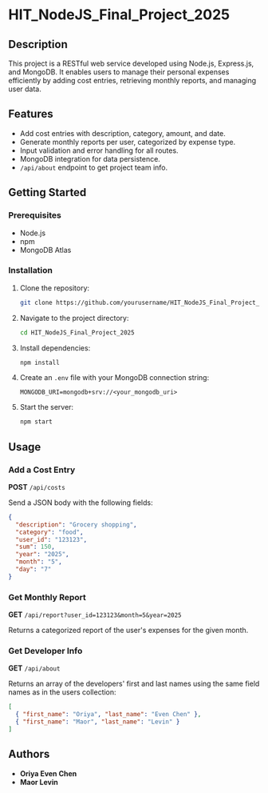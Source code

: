 # HIT_NodeJS_Final_Project_2025

## Description

This project is a RESTful web service developed using Node.js, Express.js, and MongoDB. It enables users to manage their personal expenses efficiently by adding cost entries, retrieving monthly reports, and managing user data.

## Features

- Add cost entries with description, category, amount, and date.
- Generate monthly reports per user, categorized by expense type.
- Input validation and error handling for all routes.
- MongoDB integration for data persistence.
- `/api/about` endpoint to get project team info.

## Getting Started

### Prerequisites

- Node.js
- npm
- MongoDB Atlas

### Installation

1. Clone the repository:
   ```bash
   git clone https://github.com/yourusername/HIT_NodeJS_Final_Project_2025.git
   ```
2. Navigate to the project directory:
   ```bash
   cd HIT_NodeJS_Final_Project_2025
   ```
3. Install dependencies:
   ```bash
   npm install
   ```
4. Create an `.env` file with your MongoDB connection string:
   ```
   MONGODB_URI=mongodb+srv://<your_mongodb_uri>
   ```
5. Start the server:
   ```bash
   npm start
   ```

## Usage

### Add a Cost Entry

**POST** `/api/costs`

Send a JSON body with the following fields:
```json
{
  "description": "Grocery shopping",
  "category": "food",
  "user_id": "123123",
  "sum": 150,
  "year": "2025",
  "month": "5",
  "day": "7"
}
```

### Get Monthly Report

**GET** `/api/report?user_id=123123&month=5&year=2025`

Returns a categorized report of the user's expenses for the given month.

### Get Developer Info

**GET** `/api/about`

Returns an array of the developers' first and last names using the same field names as in the users collection:
```json
[
  { "first_name": "Oriya", "last_name": "Even Chen" },
  { "first_name": "Maor", "last_name": "Levin" }
]
```

## Authors

- **Oriya Even Chen**
- **Maor Levin**
